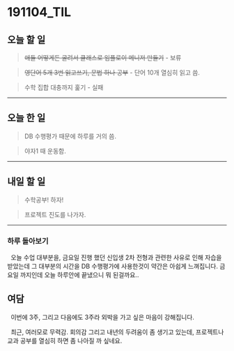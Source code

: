 # 191104_TIL

## 오늘 할 일

>~~애들 어떻게든 굴려서 클래스로 임플로이 메니저 만들기~~ - 보류

>~~영단어 5개 3번 읽고쓰기, 문법 하나 공부~~ - 단어 10개 열심히 읽고 씀.

>수학 집합 대충까지 훑기 - 실패

***

## 오늘 한 일
>DB 수행평가 때문에 하루를 거의 씀.

>야자1 때 운동함.

***

## 내일 할 일
>수학공부! 하자!

>프로젝트 진도를 나가자.

***

### 하루 돌아보기

&nbsp; 오늘 수업 대부분을, 금요일 진행 했던 신입생 2차 전형과 관련한 사유로 인해 자습을 받았는데 그 대부분의 시간을 DB 수행평가에 사용한것이 약간은 아쉽게 느껴집니다. 금요일 까지인데 오늘 하루안에 끝냈으니 뭐 된걸까요..

## 여담
&nbsp; 이번에 3주, 그리고 다음에도 3주라 외박을 가고 싶은 마음이 강해집니다.

&nbsp; 최근, 여러모로 무력감. 회의감 그리고 내년의 두려움이 좀 생기고 있는데, 프로젝트나 교과 공부를 열심히 하면 좀 나아질 까 싶네요.